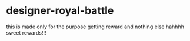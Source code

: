 # designer-royal-battle
this is made only for the purpose getting reward and nothing else hahhhh sweet rewards!!!
